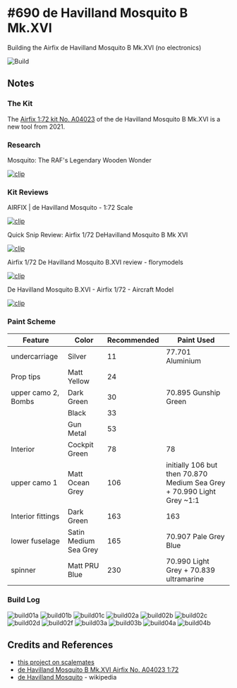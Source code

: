 # #690 de Havilland Mosquito B Mk.XVI

Building the Airfix de Havilland Mosquito B Mk.XVI (no electronics)

![Build](./assets/Mosquito_build.jpg?raw=true)

## Notes

### The Kit

The [Airfix 1:72 kit No. A04023](https://www.scalemates.com/kits/airfix-a04023-havilland-mosquito-b-mkxvi--1324974)
of the de Havilland Mosquito B Mk.XVI is a new tool from 2021.

### Research

Mosquito: The RAF's Legendary Wooden Wonder

[![clip](https://img.youtube.com/vi/Z5gWrdcxc_4/0.jpg)](https://www.youtube.com/watch?v=Z5gWrdcxc_4)

### Kit Reviews

AIRFIX | de Havilland Mosquito - 1:72 Scale

[![clip](https://img.youtube.com/vi/GigldyHXE6E/0.jpg)](https://www.youtube.com/watch?v=GigldyHXE6E)

Quick Snip Review: Airfix 1/72 DeHavilland Mosquito B Mk XVI

[![clip](https://img.youtube.com/vi/5hh-VfGB4Q8/0.jpg)](https://www.youtube.com/watch?v=5hh-VfGB4Q8)

Airfix 1/72 De Havilland Mosquito B.XVI review - florymodels

[![clip](https://img.youtube.com/vi/vfmsFzdClJE/0.jpg)](https://www.youtube.com/watch?v=vfmsFzdClJE)

De Havilland Mosquito B.XVI - Airfix 1/72 - Aircraft Model

[![clip](https://img.youtube.com/vi/iRsc73Cvsj4/0.jpg)](https://www.youtube.com/watch?v=iRsc73Cvsj4)

### Paint Scheme

| Feature               | Color                 | Recommended | Paint Used                              |
|-----------------------|-----------------------|-------------|-----------------------------------------|
| undercarriage         | Silver                | 11          | 77.701 Aluminium                        |
| Prop tips             | Matt Yellow           | 24          |                                         |
| upper camo 2, Bombs   | Dark Green            | 30          | 70.895 Gunship Green                                      |
|                       | Black                 | 33          |                                         |
|                       | Gun Metal             | 53          |                                         |
| Interior              | Cockpit Green         | 78          | 78                                      |
| upper camo 1          | Matt Ocean Grey       | 106         | initially 106 but then 70.870 Medium Sea Grey + 70.990 Light Grey ~1:1 |
| Interior fittings     | Dark Green            | 163         | 163                                     |
| lower fuselage        | Satin Medium Sea Grey | 165         | 70.907 Pale Grey Blue                   |
| spinner               | Matt PRU Blue         | 230         | 70.990 Light Grey + 70.839 ultramarine  |

### Build Log

![build01a](./assets/build01a.jpg?raw=true)
![build01b](./assets/build01b.jpg?raw=true)
![build01c](./assets/build01c.jpg?raw=true)
![build02a](./assets/build02a.jpg?raw=true)
![build02b](./assets/build02b.jpg?raw=true)
![build02c](./assets/build02c.jpg?raw=true)
![build02d](./assets/build02d.jpg?raw=true)
![build02f](./assets/build02f.jpg?raw=true)
![build03a](./assets/build03a.jpg?raw=true)
![build03b](./assets/build03b.jpg?raw=true)
![build04a](./assets/build04a.jpg?raw=true)
![build04b](./assets/build04b.jpg?raw=true)

## Credits and References

* [this project on scalemates](https://www.scalemates.com/profiles/mate.php?id=74137&p=projects&project=135584)
* [de Havilland Mosquito B Mk.XVI Airfix No. A04023 1:72](https://www.scalemates.com/kits/airfix-a04023-havilland-mosquito-b-mkxvi--1324974)
* [de Havilland Mosquito](https://en.wikipedia.org/wiki/De_Havilland_Mosquito) - wikipedia
